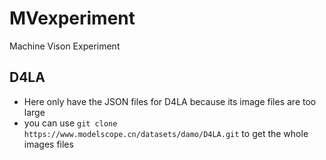 # MVexperiment
Machine Vison Experiment

## D4LA
- Here only have the JSON files for D4LA because its image files are too large
- you can use `git clone https://www.modelscope.cn/datasets/damo/D4LA.git` to get the whole images files
